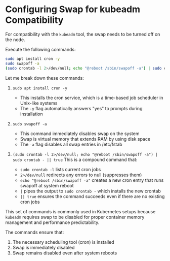 # Configuring Swap for kubeadm Compatibility

For compatibility with the `kubeadm` tool, the swap needs to be turned off on the node.

Execute the following commands:

```bash
sudo apt install cron -y
sudo swapoff -a
(sudo crontab -l 2>/dev/null; echo "@reboot /sbin/swapoff -a") | sudo crontab - || true
```


Let me break down these commands:

1. `sudo apt install cron -y`
   - This installs the cron service, which is a time-based job scheduler in Unix-like systems
   - The `-y` flag automatically answers "yes" to prompts during installation

2. `sudo swapoff -a`
   - This command immediately disables swap on the system
   - Swap is virtual memory that extends RAM by using disk space
   - The `-a` flag disables all swap entries in /etc/fstab

3. `(sudo crontab -l 2>/dev/null; echo "@reboot /sbin/swapoff -a") | sudo crontab - || true`
   This is a compound command that:
   - `sudo crontab -l` lists current cron jobs
   - `2>/dev/null` redirects any errors to null (suppresses them)
   - `echo "@reboot /sbin/swapoff -a"` creates a new cron entry that runs swapoff at system reboot
   - `|` pipes the output to `sudo crontab -` which installs the new crontab
   - `|| true` ensures the command succeeds even if there are no existing cron jobs

This set of commands is commonly used in Kubernetes setups because `kubeadm` requires swap to be disabled for proper container memory management and performance predictability.

The commands ensure that:
1. The necessary scheduling tool (cron) is installed
2. Swap is immediately disabled
3. Swap remains disabled even after system reboots
